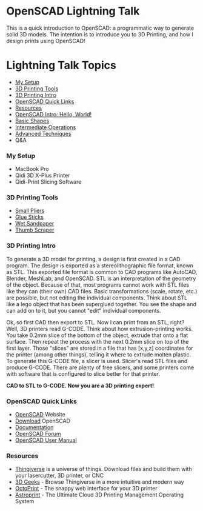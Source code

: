 # OpenSCAD Lightning Talk

This is a quick introduction to OpenSCAD: a programmatic way to generate solid 3D models.  The intention is to introduce you to 3D Printing, and how I design prints using OpenSCAD!

# Lightning Talk Topics

 - [My Setup](#my-setup)
 - [3D Printing Tools](#3d-printing-tools)
 - [3D Printing Intro](#3d-printing-intro)
 - [OpenSCAD Quick Links](#openscad-quick-links)
 - [Resources](#resources)
 - [OpenSCAD Intro: Hello, World!](/demo/01_HelloWorld.scad)
 - [Basic Shapes](/demo/02_shapes.scad)
 - [Intermediate Operations](/demo/03_intermediate.scad)
 - [Advanced Techniques](/demo/04_advanced.scad)
 - Q&A

### My Setup
 - MacBook Pro
 - Qidi 3D X-Plus Printer
 - Qidi-Print Slicing Software
 
 ### 3D Printing Tools
 - [Small Pliers](https://amzn.to/2Uvyluu)
 - [Glue Sticks](https://amzn.to/2UJINxj)
 - [Wet Sandpaper](https://amzn.to/2QWYpMF)
 - [Thumb Scraper](https://amzn.to/3bFUI5R)

### 3D Printing Intro
To generate a 3D model for printing, a design is first created in a CAD program.  The design is exported as a stereolithographic file format, known as STL.  This exported file format is common to CAD programs like AutoCAD, Blender, MeshLab, and OpenSCAD.  STL is an interpretation of the geometry of the object.  Because of that, most programs cannot work with STL files like they can (their own) CAD files.  Basic transformations (scale, rotate, etc.) are possible, but not editing the individual components.  Think about STL like a lego object that has been superglued together.  You see the shape and can add on to it, but you cannot "edit" individual components.  

Ok, so first CAD then export to STL.  Now I can print from an STL, right?  Well, 3D printers read G-CODE.  Think about how extrusion-printing works.  You take 0.2mm slice of the bottom of the object, extrude that onto a flat surface.  Then repeat the process with the next 0.2mm slice on top of the first layer.  Those "slices" are stored in a file that has [x,y,z] coordinates for the printer (among other things), telling it where to extrude molten plastic.  To generate this G-CODE file, a slicer is used.  Slicer's read STL files and produce G-CODE.  There are plenty of free slicers, and some printers come with software that is configured to slice better for that printer.  

**CAD to STL to G-CODE.  Now you are a 3D printing expert!**

### OpenSCAD Quick Links
* [OpenSCAD](https://www.openscad.org/) Website
* [Download](https://www.openscad.org/downloads.html) OpenSCAD
* [Documentation](https://www.openscad.org/documentation.html)
* [OpenSCAD Forum](http://forum.openscad.org/)
* [OpenSCAD User Manual](https://en.wikibooks.org/wiki/OpenSCAD_User_Manual)

### Resources
* [Thingiverse](https://www.thingiverse.com/) is a universe of things. Download files and build them with your lasercutter, 3D printer, or CNC
* [3D Geeks](https://www.3dgeeks.app/) - Browse Thingiverse in a more intuitive and modern way 
* [OctoPrint](https://octoprint.org/) - The snappy web interface for your 3D printer
* [Astroprint](https://www.astroprint.com/) - The Ultimate Cloud 3D Printing Management Operating System

